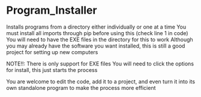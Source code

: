 # Program_Installer
Installs programs from a directory either individually or one at a time
You must install all imports through pip before using this (check line 1 in code)
You will need to have the EXE files in the directory for this to work
Although you may already have the software you want installed, this is still a good project for setting up new computers 

NOTE!!:
There is only support for EXE files
You will need to click the options for install, this just starts the process



You are welcome to edit the code, add it to a project, and even turn it into its own standalone program to make the process more efficient
